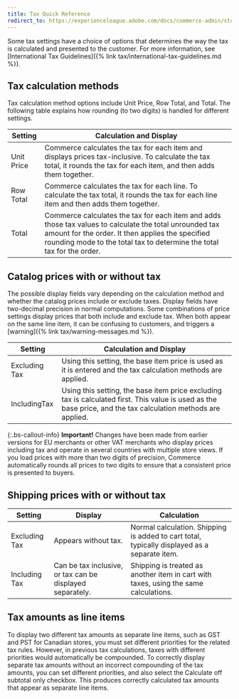 ```yaml
---
title: Tax Quick Reference
redirect_to: https://experienceleague.adobe.com/docs/commerce-admin/stores-sales/site-store/taxes/taxes.html#quick-reference
---
```


Some tax settings have a choice of options that determines the way the tax is calculated and presented to the customer. For more information, see [International Tax Guidelines]({% link tax/international-tax-guidelines.md %}).

## Tax calculation methods

Tax calculation method options include Unit Price, Row Total, and Total. The following table explains how rounding (to two digits) is handled for different settings.

|Setting|Calculation and Display|
|--- |--- |
|Unit Price|Commerce calculates the tax for each item and displays prices tax-inclusive. To calculate the tax total, it rounds the tax for each item, and then adds them together.|
|Row Total|Commerce calculates the tax for each line. To calculate the tax total, it rounds the tax for each line item and then adds them together.|
|Total|Commerce calculates the tax for each item and adds those tax values to calculate the total unrounded tax amount for the order. It then applies the specified rounding mode to the total tax to determine the total tax for the order.|

## Catalog prices with or without tax

The possible display fields vary depending on the calculation method and whether the catalog prices include or exclude taxes. Display fields have two-decimal precision in normal computations. Some combinations of price settings display prices that both include and exclude tax. When both appear on the same line item, it can be confusing to customers, and triggers a [warning]({% link tax/warning-messages.md %}).

|Setting|Calculation and Display|
|--- |--- |
|Excluding Tax|Using this setting, the base item price is used as it is entered and the tax calculation methods are applied.|
|IncludingTax|Using this setting, the base item price excluding tax is calculated first. This value is used as the base price, and the tax calculation methods are applied.|

{:.bs-callout-info}
**Important!** Changes have been made from earlier versions for EU merchants or other VAT merchants who display prices including tax and operate in several countries with multiple store views. If you load prices with more than two digits of precision, Commerce automatically rounds all prices to two digits to ensure that a consistent price is presented to buyers.

## Shipping prices with or without tax

|Setting|Display|Calculation|
|--- |--- |--- |
|Excluding Tax|Appears without tax.|Normal calculation. Shipping is added to cart total, typically displayed as a separate item.|
|Including Tax|Can be tax inclusive, or tax can be displayed separately.|Shipping is treated as another item in cart with taxes, using the same calculations.|

## Tax amounts as line items

To display two different tax amounts as separate line items, such as GST and PST for Canadian stores, you must set different priorities for the related tax rules. However, in previous tax calculations, taxes with different priorities would automatically be compounded. To correctly display separate tax amounts without an incorrect compounding of the tax amounts, you can set different priorities, and also select the Calculate off subtotal only checkbox. This produces correctly calculated tax amounts that appear as separate line items.
